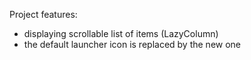 Project features:

- displaying scrollable list of items (LazyColumn)
- the default launcher icon is replaced by the new one 